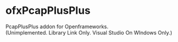 # ofxPcapPlusPlus
PcapPlusPlus addon for Openframeworks.   
(Unimplemented. Library Link Only. Visual Studio On WIndows Only.)
